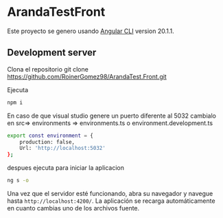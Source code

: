 # ArandaTestFront

Este proyecto se genero usando [Angular CLI](https://github.com/angular/angular-cli) version 20.1.1.

## Development server

Clona el repositorio 
git clone https://github.com/RoinerGomez98/ArandaTest.Front.git

Ejecuta

```bash
npm i
```
En caso de que visual studio genere un puerto diferente al  5032  cambialo en  src=> environments => environments.ts o environment.development.ts
```bash
export const environment = {
    production: false,
    Url: 'http://localhost:5032'
};
```
despues ejecuta para iniciar la aplicacion
```bash
ng s -o
```

Una vez que el servidor esté funcionando, abra su navegador y navegue hasta `http://localhost:4200/`. La aplicación se recarga automáticamente en cuanto cambias uno de los archivos fuente.

